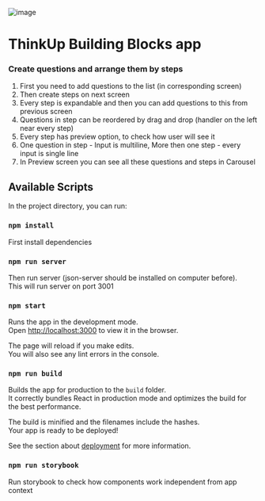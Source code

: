 ![image](https://thinkup.global/wp-content/themes/thinkup/img/logo.svg)
# ThinkUp Building Blocks app

### Create questions and arrange them by steps

1. First you need to add questions to the list (in corresponding screen)
2. Then create steps on next screen
3. Every step is expandable and then you can add questions to this from previous screen
4. Questions in step can be reordered by drag and drop (handler on the left near every step)
5. Every step has preview option, to check how user will see it
6. One question in step - Input is multiline, More then one step - every input is single line
7. In Preview screen you can see all these questions and steps in Carousel

## Available Scripts

In the project directory, you can run:

### `npm install`

First install dependencies

### `npm run server`

Then run server (json-server should be installed on computer before).\
This will run server on port 3001

### `npm start`

Runs the app in the development mode.\
Open [http://localhost:3000](http://localhost:3000) to view it in the browser.

The page will reload if you make edits.\
You will also see any lint errors in the console.

### `npm run build`

Builds the app for production to the `build` folder.\
It correctly bundles React in production mode and optimizes the build for the best performance.

The build is minified and the filenames include the hashes.\
Your app is ready to be deployed!

See the section about [deployment](https://facebook.github.io/create-react-app/docs/deployment) for more information.

### `npm run storybook`

Run storybook to check how components work independent from app context